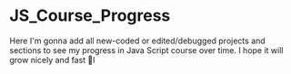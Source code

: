 # JS_Course_Progress
Here I'm gonna add all new-coded or edited/debugged projects and sections to see my progress in Java Script course over time. I hope it will grow nicely and fast 🧐l
